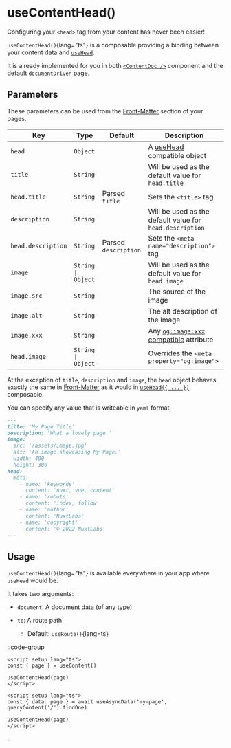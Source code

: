# useContentHead()

Configuring your `<head>` tag from your content has never been easier!

`useContentHead()`{lang="ts"} is a composable providing a binding between your content data and [`useHead`](https://nuxt.com/docs/getting-started/seo-meta#usehead).

It is already implemented for you in both [`<ContentDoc />`](/api/components/content-doc) component and the default [`documentDriven`](/guide/writing/document-driven) page.

## Parameters

These parameters can be used from the [Front-Matter](/guide/writing/markdown#front-matter) section of your pages.

| Key                | Type               | Default              | Description                                                                                      |
| ------------------ | ------------------ | -------------------- | ------------------------------------------------------------------------------------------------ |
| `head`             | `Object`           |                      | A [useHead](https://nuxt.com/docs/api/composables/use-head) compatible object |
| `title`            | `String`           |                      | Will be used as the default value for `head.title`                                               |
| `head.title`       | `String`           | Parsed `title`       | Sets the `<title>` tag                                                                           |
| `description`      | `String`           |                      | Will be used as the default value for `head.description`                                         |
| `head.description` | `String`           | Parsed `description` | Sets the `<meta name="description">` tag                                                         |
| `image`            | `String \| Object` |                      | Will be used as the default value for `head.image`                                               |
| `image.src`        | `String`           |                      | The source of the image                                                                          |
| `image.alt`        | `String`           |                      | The alt description of the image                                                                 |
| `image.xxx`        | `String`           |                      | Any [`og:image:xxx` compatible](https://ogp.me/#structured) attribute                            |
| `head.image`       | `String \| Object` |                      | Overrides the `<meta property="og:image">`                                                       |

At the exception of `title`, `description` and `image`, the `head` object behaves exactly the same in [Front-Matter](/guide/writing/markdown#front-matter) as it would in [`useHead({ ... })`](https://nuxt.com/docs/api/composables/use-head) composable.

You can specify any value that is writeable in `yaml` format.

```md [example-usage.md]
---
title: 'My Page Title'
description: 'What a lovely page.'
image:
  src: '/assets/image.jpg'
  alt: 'An image showcasing My Page.'
  width: 400
  height: 300
head:
  meta:
    - name: 'keywords'
      content: 'nuxt, vue, content'
    - name: 'robots'
      content: 'index, follow'
    - name: 'author'
      content: 'NuxtLabs'
    - name: 'copyright'
      content: '© 2022 NuxtLabs'
---
```

## Usage

`useContentHead()`{lang="ts"} is available everywhere in your app where `useHead` would be.

It takes two arguments:

- `document`: A document data (of any type)

- `to`: A route path
  - Default: `useRoute()`{lang=ts}

::code-group

  ```vue [with documentDriven]
  <script setup lang="ts">
  const { page } = useContent()

  useContentHead(page)
  </script>
  ```

  ```vue [with queryContent]
  <script setup lang="ts">
  const { data: page } = await useAsyncData('my-page', queryContent('/').findOne)

  useContentHead(page)
  </script>
  ```

::
